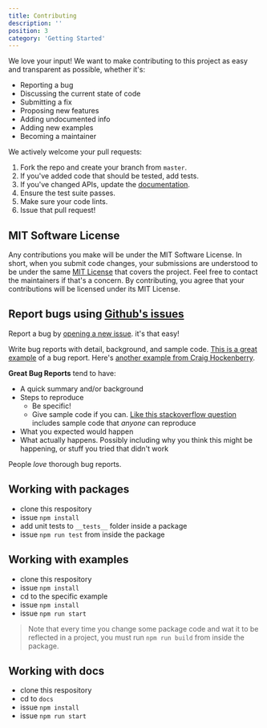 ```yaml
---
title: Contributing
description: ''
position: 3
category: 'Getting Started'
---
```


We love your input! We want to make contributing to this project as easy and transparent as possible, whether it's:

- Reporting a bug
- Discussing the current state of code
- Submitting a fix
- Proposing new features
- Adding undocumented info
- Adding new examples
- Becoming a maintainer

We actively welcome your pull requests:

1. Fork the repo and create your branch from `master`.
2. If you've added code that should be tested, add tests.
3. If you've changed APIs, update the [documentation](https://github.com/flewjs/flewjs/tree/master/docs/content/en).
4. Ensure the test suite passes.
5. Make sure your code lints.
6. Issue that pull request!

## MIT Software License

Any contributions you make will be under the MIT Software License. In short, when you submit code changes, your submissions are understood to be under the same [MIT License](https://github.com/flewjs/flewjs/blob/master/LICENSE) that covers the project. Feel free to contact the maintainers if that's a concern. By contributing, you agree that your contributions will be licensed under its MIT License.

## Report bugs using [Github's issues](https://github.com/flewjs/flewjs/issues/new/choose)

Report a bug by [opening a new issue](https://github.com/flewjs/flewjs/issues/new/choose). it's that easy!

Write bug reports with detail, background, and sample code. [This is a great example](http://stackoverflow.com/q/12488905/180626) of a bug report. Here's [another example from Craig Hockenberry](http://www.openradar.me/11905408).

**Great Bug Reports** tend to have:

- A quick summary and/or background
- Steps to reproduce
  - Be specific!
  - Give sample code if you can. [Like this stackoverflow question](http://stackoverflow.com/q/12488905/180626) includes sample code that _anyone_ can reproduce
- What you expected would happen
- What actually happens. Possibly including why you think this might be happening, or stuff you tried that didn't work

People _love_ thorough bug reports.

## Working with packages

- clone this respository
- issue `npm install`
- add unit tests to `__tests__` folder inside a package
- issue `npm run test` from inside the package

## Working with examples

- clone this respository
- issue `npm install`
- cd to the specific example
- issue `npm install`
- issue `npm run start`

> Note that every time you change some package code and wat it to be reflected in a project, you must run `npm run build` from inside the package.

## Working with docs

- clone this respository
- cd to `docs`
- issue `npm install`
- issue `npm run start`

